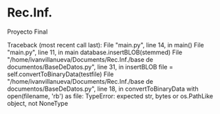 # Rec.Inf.
Proyecto Final

Traceback (most recent call last):
  File "main.py", line 14, in <module>
    main()
  File "main.py", line 11, in main
    database.insertBLOB(stemmed)
  File "/home/ivanvillanueva/Documents/Rec.Inf./base de documentos/BaseDeDatos.py", line 31, in insertBLOB
    file = self.convertToBinaryData(testfile)
  File "/home/ivanvillanueva/Documents/Rec.Inf./base de documentos/BaseDeDatos.py", line 18, in convertToBinaryData
    with open(filename, 'rb') as file:
TypeError: expected str, bytes or os.PathLike object, not NoneType
